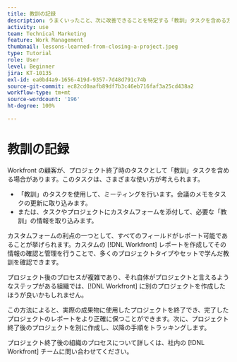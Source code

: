 ```yaml
---
title: 教訓の記録
description: うまくいったこと、次に改善できることを特定する「教訓」タスクを含める方法を説明します。
activity: use
team: Technical Marketing
feature: Work Management
thumbnail: lessons-learned-from-closing-a-project.jpeg
type: Tutorial
role: User
level: Beginner
jira: KT-10135
exl-id: ea0bd4a9-1656-419d-9357-7d48d791c74b
source-git-commit: ec82cd0aafb89df7b3c46eb716faf3a25cd438a2
workflow-type: tm+mt
source-wordcount: '196'
ht-degree: 100%

---
```


# 教訓の記録

Workfront の顧客が、プロジェクト終了時のタスクとして「教訓」タスクを含める場合があります。このタスクは、さまざまな使い方が考えられます。

* 「教訓」のタスクを使用して、ミーティングを行います。会議のメモをタスクの更新に取り込みます。
* または、タスクやプロジェクトにカスタムフォームを添付して、必要な「教訓」の情報を取り込みます。

カスタムフォームの利点の一つとして、すべてのフィールドがレポート可能であることが挙げられます。カスタムの [!DNL Workfront] レポートを作成してその情報の確認と管理を行うことで、多くのプロジェクトタイプやセットで学んだ教訓を確認できます。

プロジェクト後のプロセスが複雑であり、それ自体がプロジェクトと言えるようなステップがある組織では、[!DNL Workfront] に別のプロジェクトを作成したほうが良いかもしれません。

この方法によると、実際の成果物に使用したプロジェクトを終了でき、完了したプロジェクトのレポートをより正確に保つことができます。次に、プロジェクト終了後のプロジェクトを別に作成し、以降の手順をトラッキングします。

プロジェクト終了後の組織のプロセスについて詳しくは、社内の [!DNL Workfront] チームに問い合わせてください。
